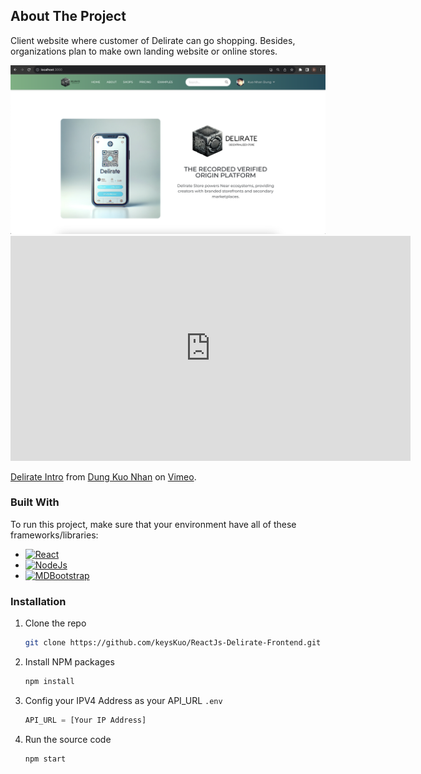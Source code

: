 <!-- ABOUT THE PROJECT -->
## About The Project

Client website where customer of Delirate can go shopping. Besides, organizations plan to make own landing website or online stores. 

<img src="public/capture.png">

<iframe src="https://player.vimeo.com/video/890052981?h=fb471474c9" width="640" height="360" frameborder="0" allow="autoplay; fullscreen; picture-in-picture" allowfullscreen></iframe>
<p><a href="https://vimeo.com/890052981">Delirate Intro</a> from <a href="https://vimeo.com/user212008353">Dung Kuo Nhan</a> on <a href="https://vimeo.com">Vimeo</a>.</p>

### Built With

To run this project, make sure that your environment have all of these frameworks/libraries:

* [![React][React.js]][React-url]
* [![NodeJs][Node.js]][Node-url]
* [![MDBootstrap][MDBootstrap.js]][MDBootstrap-url]


### Installation

1. Clone the repo
   ```sh
   git clone https://github.com/keysKuo/ReactJs-Delirate-Frontend.git
   ```
2. Install NPM packages
   ```sh
   npm install
   ```
3. Config your IPV4 Address as your API_URL `.env`

   ```js
   API_URL = [Your IP Address]
   ```
4. Run the source code
   ```sh
   npm start
   ```


<!-- MARKDOWN LINKS & IMAGES -->
<!-- https://www.markdownguide.org/basic-syntax/#reference-style-links -->
[contributors-shield]: https://img.shields.io/github/contributors/othneildrew/Best-README-Template.svg?style=for-the-badge
[contributors-url]: https://github.com/othneildrew/Best-README-Template/graphs/contributors
[forks-shield]: https://img.shields.io/github/forks/othneildrew/Best-README-Template.svg?style=for-the-badge
[forks-url]: https://github.com/othneildrew/Best-README-Template/network/members
[stars-shield]: https://img.shields.io/github/stars/othneildrew/Best-README-Template.svg?style=for-the-badge
[stars-url]: https://github.com/othneildrew/Best-README-Template/stargazers
[issues-shield]: https://img.shields.io/github/issues/othneildrew/Best-README-Template.svg?style=for-the-badge
[issues-url]: https://github.com/othneildrew/Best-README-Template/issues
[license-shield]: https://img.shields.io/github/license/othneildrew/Best-README-Template.svg?style=for-the-badge
[license-url]: https://github.com/othneildrew/Best-README-Template/blob/master/LICENSE.txt
[linkedin-shield]: https://img.shields.io/badge/-LinkedIn-black.svg?style=for-the-badge&logo=linkedin&colorB=555
[linkedin-url]: https://linkedin.com/in/othneildrew
[product-screenshot]: images/screenshot.png
[Node.js]: https://img.shields.io/badge/node.js-6DA55F?style=for-the-badge&logo=node.js&logoColor=white
[Node-url]: https://nodejs.org/
[React.js]: https://img.shields.io/badge/React-20232A?style=for-the-badge&logo=react&logoColor=61DAFB
[React-url]: https://reactjs.org/
[MDBootstrap.js]: https://img.shields.io/badge/bootstrap-%238511FA.svg?style=for-the-badge&logo=bootstrap&logoColor=white
[MDBootstrap-url]: https://mdbootstrap.com/

